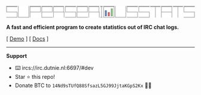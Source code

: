 ![superseriousstats](banner.svg)

**A fast and efficient program to create statistics out of IRC chat logs.**

[ [Demo](https://sss.dutnie.nl/demo1/) ] [ [Docs](https://sss.dutnie.nl) ]

---

**Support**
- ⌨️ ircs://irc.dutnie.nl:6697/#dev
- Star ⭐ this repo!
- Donate BTC to `14Nd9sTUfQ88SfsazL5GJ99JjtaKGpS2Kx` 🍺🍕
